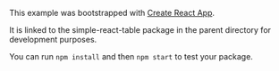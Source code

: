 This example was bootstrapped with [Create React App](https://github.com/facebook/create-react-app).

It is linked to the simple-react-table package in the parent directory for development purposes.

You can run `npm install` and then `npm start` to test your package.
